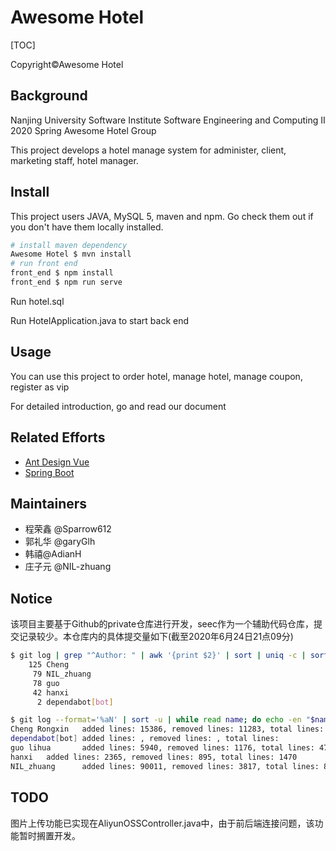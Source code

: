 # Awesome Hotel

[TOC]

Copyright©Awesome Hotel

## Background

Nanjing University Software Institute Software Engineering and Computing Ⅱ 2020 Spring Awesome Hotel Group

This project develops a hotel manage system for administer, client, marketing staff, hotel manager.

## Install

This project users JAVA, MySQL 5, maven and npm. Go check them out if you don't have them locally installed.

```bash
# install maven dependency
Awesome Hotel $ mvn install
# run front end
front_end $ npm install
front_end $ npm run serve
```

Run hotel.sql

Run HotelApplication.java to start back end

## Usage

You can use this project to order hotel, manage hotel, manage coupon, register as vip

For detailed introduction, go and read our document

## Related Efforts

* [Ant Design Vue](www.antdv.com)
* [Spring Boot](https://spring.io/projects/spring-boot)

## Maintainers

* 程荣鑫 @Sparrow612
* 郭礼华 @garyGlh
* 韩禧@AdianH
* 庄子元 @NIL-zhuang

## Notice

该项目主要基于Github的private仓库进行开发，seec作为一个辅助代码仓库，提交记录较少。本仓库内的具体提交量如下(截至2020年6月24日21点09分)

```bash
$ git log | grep "^Author: " | awk '{print $2}' | sort | uniq -c | sort -k1,1nr
    125 Cheng
     79 NIL_zhuang
     78 guo
     42 hanxi
      2 dependabot[bot]
```

```bash
$ git log --format='%aN' | sort -u | while read name; do echo -en "$name\t"; git log --author="$name" --pretty=tformat: --numstat | grep "\(.sql\|.vue\|.java\|.xml\|.properties\|.css\|.js\|.txt\|.md\|.html\)$" | awk '{ add += $1; subs += $2; loc += $1 - $2 } END { printf "added lines: %s, removed lines: %s, total lines: %s\n", add, subs, loc }' -; done
Cheng Rongxin   added lines: 15386, removed lines: 11283, total lines: 4103
dependabot[bot] added lines: , removed lines: , total lines:
guo lihua       added lines: 5940, removed lines: 1176, total lines: 4764
hanxi   added lines: 2365, removed lines: 895, total lines: 1470
NIL_zhuang      added lines: 90011, removed lines: 3817, total lines: 86194
```

## TODO

图片上传功能已实现在AliyunOSSController.java中，由于前后端连接问题，该功能暂时搁置开发。
